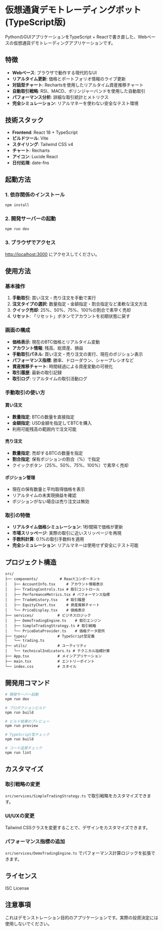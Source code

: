 # 仮想通貨デモトレーディングボット (TypeScript版)

PythonのGUIアプリケーションをTypeScript + Reactで書き直した、Webベースの仮想通貨デモトレーディングアプリケーションです。

## 特徴

- **Webベース**: ブラウザで動作する現代的なUI
- **リアルタイム更新**: 価格とポートフォリオ情報のライブ更新
- **対話型チャート**: Rechartsを使用したリアルタイム資産推移チャート
- **自動取引戦略**: RSI、MACD、ボリンジャーバンドを使用した自動取引
- **パフォーマンス分析**: 詳細な取引統計とメトリクス
- **完全シミュレーション**: リアルマネーを使わない安全なテスト環境

## 技術スタック

- **Frontend**: React 18 + TypeScript
- **ビルドツール**: Vite
- **スタイリング**: Tailwind CSS v4
- **チャート**: Recharts
- **アイコン**: Lucide React
- **日付処理**: date-fns

## 起動方法

### 1. 依存関係のインストール

```bash
npm install
```

### 2. 開発サーバーの起動

```bash
npm run dev
```

### 3. ブラウザでアクセス
<http://localhost:3000> にアクセスしてください。

## 使用方法

### 基本操作

1. **手動取引**: 買い注文・売り注文を手動で実行
2. **注文タイプの選択**: 数量指定・金額指定・割合指定など柔軟な注文方法
3. **クイック売却**: 25%、50%、75%、100%の割合で素早く売却
4. **リセット**: 「リセット」ボタンでアカウントを初期状態に戻す

### 画面の構成

- **価格表示**: 現在のBTC価格とリアルタイム変動
- **アカウント情報**: 残高、総資産、損益
- **手動取引パネル**: 買い注文・売り注文の実行、現在のポジション表示
- **パフォーマンス指標**: 勝率、ドローダウン、シャープレシオなど
- **資産推移チャート**: 時間経過による資産変動の可視化
- **取引履歴**: 最新の取引記録
- **取引ログ**: リアルタイムの取引活動ログ

### 手動取引の使い方

#### 買い注文

- **数量指定**: BTCの数量を直接指定
- **金額指定**: USD金額を指定してBTCを購入
- 利用可能残高の範囲内で注文可能

#### 売り注文  

- **数量指定**: 売却するBTCの数量を指定
- **割合指定**: 保有ポジションの割合（%）で指定
- クイックボタン（25%、50%、75%、100%）で素早く売却

#### ポジション管理

- 現在の保有数量と平均取得価格を表示
- リアルタイムの未実現損益を確認
- ポジションがない場合は売り注文は無効

### 取引の特徴

- **リアルタイム価格シミュレーション**: 1秒間隔で価格が更新
- **市場スリッページ**: 実際の取引に近いスリッページを再現
- **手数料計算**: 0.1%の取引手数料を適用
- **完全シミュレーション**: リアルマネーは使用せず安全にテスト可能

## プロジェクト構造

```
src/
├── components/          # Reactコンポーネント
│   ├── AccountInfo.tsx     # アカウント情報表示
│   ├── TradingControls.tsx # 取引コントロール
│   ├── PerformanceMetrics.tsx # パフォーマンス指標
│   ├── TradeHistory.tsx    # 取引履歴
│   ├── EquityChart.tsx     # 資産推移チャート
│   └── PriceDisplay.tsx    # 価格表示
├── services/           # ビジネスロジック
│   ├── DemoTradingEngine.ts    # 取引エンジン
│   ├── SimpleTradingStrategy.ts # 取引戦略
│   └── PriceDataProvider.ts    # 価格データ提供
├── types/              # TypeScript型定義
│   └── trading.ts
├── utils/              # ユーティリティ
│   └── technicalIndicators.ts # テクニカル指標計算
├── App.tsx             # メインアプリケーション
├── main.tsx            # エントリーポイント
└── index.css           # スタイル
```

## 開発用コマンド

```bash
# 開発サーバー起動
npm run dev

# プロダクションビルド
npm run build

# ビルド結果のプレビュー
npm run preview

# TypeScript型チェック
npm run build

# コード品質チェック
npm run lint
```

## カスタマイズ

### 取引戦略の変更

`src/services/SimpleTradingStrategy.ts` で取引戦略をカスタマイズできます。

### UI/UXの変更

Tailwind CSSクラスを変更することで、デザインをカスタマイズできます。

### パフォーマンス指標の追加

`src/services/DemoTradingEngine.ts` でパフォーマンス計算ロジックを拡張できます。

## ライセンス

ISC License

## 注意事項

これはデモンストレーション目的のアプリケーションです。実際の投資決定には使用しないでください。
